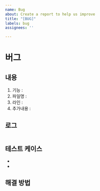 ```yaml
---
name: Bug
about: Create a report to help us improve
title: "[BUG]"
labels: bug
assignees: ''

---
```


# **버그**

## **내용**

1. 기능 :
2. 파일명 :
3. 라인 :
4. 추가내용 :

## **로그**

```

```

## **테스트 케이스**

-
-

## **해결 방법**

```

```
